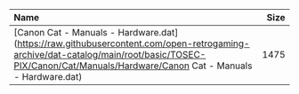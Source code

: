 |Name|Size|
|:---|---:|
|[Canon Cat - Manuals - Hardware.dat](https://raw.githubusercontent.com/open-retrogaming-archive/dat-catalog/main/root/basic/TOSEC-PIX/Canon/Cat/Manuals/Hardware/Canon Cat - Manuals - Hardware.dat)|1475|
